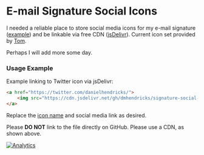 # E-mail Signature Social Icons

I needed a reliable place to store social media icons for my e-mail signature ([example](https://rawcdn.githack.com/dmhendricks/signature-social-icons/5da54348df8f0ec4b3148938c7b5b22e3c7792a1/signature-example.html)) and be linkable via free CDN ([jsDelivr](https://www.jsdelivr.com/?utm_source=github.com&utm_medium=campaign&utm_content=link&utm_campaign=dmhendricks%2Fsignature-social-icons)). Current icon set provided by [Tom](http://tomswebspace.com/round-social-media-icons/?utm_source=github.com&utm_medium=campaign&utm_content=link&utm_campaign=dmhendricks%2Fsignature-social-icons).

Perhaps I will add more some day.

### Usage Example

Example linking to Twitter icon via jsDelivr:

```html
<a href="https://twitter.com/danielhendricks/">
	<img src="https://cdn.jsdelivr.net/gh/dmhendricks/signature-social-icons/icons/round-flat-filled/twitter.png" alt="Twitter" title="Twitter" width="25" height="25" />
</a>
```

Replace the [icon name](https://github.com/dmhendricks/signature-social-icons/tree/master/icons/round-flat-filled) and social media link as desired.

Please **DO NOT** link to the file directly on GitHub. Please use a CDN, as shown above.

[![Analytics](https://ga-beacon.appspot.com/UA-126205765-1/dmhendricks/signature-social-icons?flat)](https://ga-beacon.appspot.com/?utm_source=github.com&utm_medium=campaign&utm_content=button&utm_campaign=dmhendricks%2Fsignature-social-icons)
